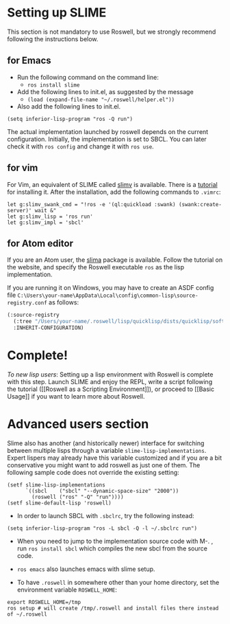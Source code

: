 # Setting up SLIME

This section is not mandatory to use Roswell, but we strongly recommend following the instructions below.

## for Emacs

* Run the following command on the command line:
  * `ros install slime`
     <!-- (from release 16.12.8.72) -- this is pretty old, so removed -->
* Add the following lines to init.el, as suggested by the message
  * `(load (expand-file-name "~/.roswell/helper.el"))`
* Also add the following lines to init.el.

```elisp
(setq inferior-lisp-program "ros -Q run")
```

The actual implementation launched by roswell depends on the current configuration.
Initially, the implementation is set to SBCL. You can later check it with `ros config` and change it with `ros use`.

## for vim

For Vim, an equivalent of SLIME called [slimv](https://www.vim.org/scripts/script.php?script_id=2531) is available.
There is a [tutorial](https://kovisoft.bitbucket.io/tutorial.html) for installing it.
After the installation, add the following commands to `.vimrc`:

```.vimrc
let g:slimv_swank_cmd = "!ros -e '(ql:quickload :swank) (swank:create-server)' wait &"
let g:slimv_lisp = 'ros run'
let g:slimv_impl = 'sbcl'
```

## for Atom editor

If you are an Atom user, the [slima](https://atom.io/packages/slima) package is available.
Follow the tutorial on the website, and specify the Roswell executable `ros` as the lisp implementation.

If you are running it on Windows, you may have to create an ASDF config file 
`C:\Users\your-name\AppData\Local\config\common-lisp\source-registry.conf` as follows:

```lisp
(:source-registry
  (:tree "/Users/your-name/.roswell/lisp/quicklisp/dists/quicklisp/software/")
  :INHERIT-CONFIGURATION)
```

# Complete!

*To new lisp users*: Setting up a lisp environment with Roswell is complete with this step. Launch SLIME and enjoy the REPL, write a script following the tutorial ([[Roswell as a Scripting Environment]]), or proceed to [[Basic Usage]] if you want to learn more about Roswell.

# Advanced users section

Slime also has another (and historically newer) interface for switching between multiple lisps through a variable `slime-lisp-implementations`. Expert lispers may already have this variable customized and if you are a bit conservative you might want to add roswell as just one of them. The following sample code does not override the existing setting:
```elisp
(setf slime-lisp-implementations
      `((sbcl    ("sbcl" "--dynamic-space-size" "2000"))
        (roswell ("ros" "-Q" "run"))))
(setf slime-default-lisp 'roswell)
```

* In order to launch SBCL with `.sbclrc`, try the following instead:
```elisp
(setq inferior-lisp-program "ros -L sbcl -Q -l ~/.sbclrc run")
```

* When you need to jump to the implementation source code with M-. , run `ros install sbcl` which compiles the new sbcl from the source code.

* `ros emacs` also launches emacs with slime setup.

* To have `.roswell` in somewhere other than your home directory, set the environment variable `ROSWELL_HOME`:

```shell
export ROSWELL_HOME=/tmp
ros setup # will create /tmp/.roswell and install files there instead of ~/.roswell
```